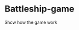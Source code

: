 # Battleship-game

Show how the game work

<a href="https://imgflip.com/gif/63item"> <img scr="https://i.imgflip.com/63item.gif"></a>
